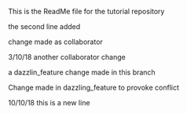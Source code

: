 This is the ReadMe file for the tutorial repository

the second line added

change made as collaborator

3/10/18 another collaborator change

a dazzlin_feature change made in this branch

Change made in dazzling_feature to provoke conflict

10/10/18 this is a new line

